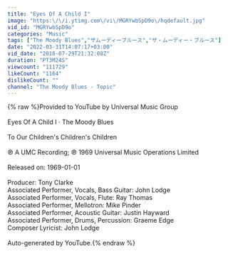 ```yaml
---
title: "Eyes Of A Child I"
image: "https:\/\/i.ytimg.com\/vi\/MGRYwbSpD9o\/hqdefault.jpg"
vid_id: "MGRYwbSpD9o"
categories: "Music"
tags: ["The Moody Blues","ザムーディーブルース","ザ・ムーディー・ブルース"]
date: "2022-03-31T14:07:17+03:00"
vid_date: "2018-07-29T21:32:08Z"
duration: "PT3M24S"
viewcount: "111729"
likeCount: "1164"
dislikeCount: ""
channel: "The Moody Blues - Topic"
---
```

{% raw %}Provided to YouTube by Universal Music Group<br /><br />Eyes Of A Child I · The Moody Blues<br /><br />To Our Children's Children's Children<br /><br />℗ A UMC Recording; ℗ 1969 Universal Music Operations Limited<br /><br />Released on: 1969-01-01<br /><br />Producer: Tony Clarke<br />Associated  Performer, Vocals, Bass  Guitar: John Lodge<br />Associated  Performer, Vocals, Flute: Ray Thomas<br />Associated  Performer, Mellotron: Mike Pinder<br />Associated  Performer, Acoustic  Guitar: Justin Hayward<br />Associated  Performer, Drums, Percussion: Graeme Edge<br />Composer  Lyricist: John Lodge<br /><br />Auto-generated by YouTube.{% endraw %}
